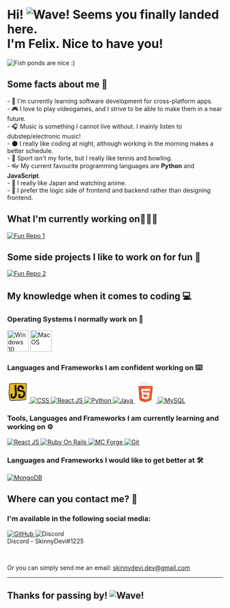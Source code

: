 <h1>Hi! <img src='https://raw.githubusercontent.com/TheDudeThatCode/TheDudeThatCode/master/Assets/Hi.gif' title="Welcome!" alt='Wave!' width="32px"  height="32px"/> Seems you finally landed here.<br/> I'm Felix. Nice to have you!</h1>
<img src="https://static.wikia.nocookie.net/animal-jam-clans-1/images/1/1c/Made_by_1041uuu.gif/revision/latest?cb=20210406230318" title="This fish pond looks really nice :)" alt="Fish ponds are nice :)"/>

<h2>Some facts about me 💬</h2>
- 🚀 I'm currently learning software development for cross-platform apps.<br/>
- 🎮 I love to play videogames, and I strive to be able to make them in a near future.<br/>
- 🎧 Music is something I cannot live without. I mainly listen to dubstep/electronic music!<br/>
- 🌑 I really like coding at night, although working in the morning makes a better schedule.<br/>
- 🎾 Sport isn't my forte, but I really like tennis and bowling.<br/>
- 👓 My current favourite programming languages are <strong>Python</strong> and <strong>JavaScript</strong>.<br/>
- 🍙 I really like Japan and watching anime.<br/>
- 💾 I prefer the logic side of frontend and backend rather than designing frontend.

<h2>What I'm currently working on👨🏽‍💻</h2>
<a href="https://github.com/SkinnyDevi/birbia-station-bot">
  <img src="https://github-readme-stats.vercel.app/api/pin/?username=SkinnyDevi&repo=birbia-station-bot&theme=tokyonight" alt="Fun Repo 1" width="400px" height="140px"/>
</a>

<h2>Some side projects I like to work on for fun 🎲</h2>
<a href="https://github.com/SkinnyDevi/scriptable">
  <img src="https://github-readme-stats.vercel.app/api/pin/?username=SkinnyDevi&repo=scriptable&theme=tokyonight" alt="Fun Repo 2" width="400px" height="140px"/>
</a>

<h2>My knowledge when it comes to coding 💻</h2>
<h3><strong>Operating Systems I normally work on 💾</strong><br/></h3>
<p>
  <img src="https://upload.wikimedia.org/wikipedia/commons/thumb/5/5f/Windows_logo_-_2012.svg/2048px-Windows_logo_-_2012.svg.png" width="50px" height="50px" title="Windows 10"/>
  <img src="https://images-wixmp-ed30a86b8c4ca887773594c2.wixmp.com/f/245f4571-14d4-4069-90a7-259b2971229f/del3rk1-177dea3e-01d6-4c32-bcfd-8927b7bc8364.png?token=eyJ0eXAiOiJKV1QiLCJhbGciOiJIUzI1NiJ9.eyJzdWIiOiJ1cm46YXBwOjdlMGQxODg5ODIyNjQzNzNhNWYwZDQxNWVhMGQyNmUwIiwiaXNzIjoidXJuOmFwcDo3ZTBkMTg4OTgyMjY0MzczYTVmMGQ0MTVlYTBkMjZlMCIsIm9iaiI6W1t7InBhdGgiOiJcL2ZcLzI0NWY0NTcxLTE0ZDQtNDA2OS05MGE3LTI1OWIyOTcxMjI5ZlwvZGVsM3JrMS0xNzdkZWEzZS0wMWQ2LTRjMzItYmNmZC04OTI3YjdiYzgzNjQucG5nIn1dXSwiYXVkIjpbInVybjpzZXJ2aWNlOmZpbGUuZG93bmxvYWQiXX0.RDHFl6JxHrJPAZGg1gIyuGEOJCn9WMTLlNYVlu8Ql5E" title="MacOS" width="50px" height="50px"/>
</p>

<h3><strong>Languages and Frameworks I am confident working on ⌨️</strong></h3>
<p>
  <a href="https://www.javascript.com">
    <img src="https://raw.githubusercontent.com/StewartGF/StewartGF/master/images/javascript.gif" title="JavaScript" alt="JavaScript" width="50px" height="50px"/>
  </a>
  <a href="https://www.w3.org/Style/CSS/Overview.en.html">
    <img src="https://camo.githubusercontent.com/94ad70746d4c32151283a68c35e8ab44b05165a462745d8907dcf9d50e278188/68747470733a2f2f6d65646961322e67697068792e636f6d2f6d656469612f667345615a6c644e43384131504a336d77702f736f757263652e676966" title="CSS" alt="CSS" width="50px" height="50px"/>
  </a>
  <a href="https://reactjs.org/">
    <img src="https://i0.wp.com/www.primefaces.org/wp-content/uploads/2017/09/feature-react.png?ssl=1" title="ReactJS" alt="React JS" width="50px" height="50px"/>
  </a>
  <a href="https://www.python.org">
    <img src="https://github.com/hussainweb/hussainweb/raw/main/icons/python.png" title="Python" alt="Python" width="50px" height="50px"/>
  </a>
  <a href="https://www.oracle.com/java/">
    <img src="https://cdn.worldvectorlogo.com/logos/java.svg" title="Java" alt="Java" width="50px" height="50px"/>
  </a>
  <a href="https://html5.org">
    <img src="https://raw.githubusercontent.com/otomer/otomer/master/assets/html.gif" title="HTML 5" alt="HTML5" width="50px" height="50px"/>
  </a>
  <a href="https://www.mysql.com">
    <img src="https://raw.githubusercontent.com/hussainweb/hussainweb/main/icons/mysql.png" title="MySQL" alt="MySQL" width="50px" height="50px"/>
  </a>
</p>

<h3><strong>Tools, Languages and Frameworks I am currently learning and working on ⚙️</strong></h3>
<p>
  <a href="https://reactjs.org/">
    <img src="https://i0.wp.com/www.primefaces.org/wp-content/uploads/2017/09/feature-react.png?ssl=1" title="ReactJS" alt="React JS" width="50px" height="50px"/>
  </a>
  <a href="https://rubyonrails.org/">
    <img src="https://upload.wikimedia.org/wikipedia/commons/thumb/6/62/Ruby_On_Rails_Logo.svg/1200px-Ruby_On_Rails_Logo.svg.png" title="RubyOnRails" alt="Ruby On Rails" width="150px" height="50px"/>
  </a>
  <a href="https://docs.minecraftforge.net/en/1.18.x/">
    <img src="https://docs.minecraftforge.net/en/1.18.x/images/logo.svg" title="MCForge" alt="MC Forge" width="150px" height="50px"/>
  </a>
  
  <a href="https://git-scm.com/">
    <img src="https://git-scm.com/images/logos/downloads/Git-Icon-1788C.png" title="Git" alt="Git" width="50px" height="50px"/>
  </a>
</p>

<h3><strong>Languages and Frameworks I would like to get better at 🛠</strong></h3>
<p>
  <a href="https://www.mongodb.com">
    <img src="https://cdn.icon-icons.com/icons2/2415/PNG/512/mongodb_plain_wordmark_logo_icon_146423.png" title="MongoDB" alt="MongoDB" width="50px" height="50px"/>
  </a>
</p>

<h2>Where can you contact me? 📲</h2>
<h3>I'm available in the following social media:</h3>
<p>
  <a href="https://github.com/SkinnyDevi">
    <img src="https://raw.githubusercontent.com/peterthehan/peterthehan/main/assets/github.svg" title="SkinnyDevi" alt="GitHub" width="40px" height="40px"/>
  </a>
  <img src="https://raw.githubusercontent.com/peterthehan/peterthehan/main/assets/discord.svg" title="SkinnyDevi#1225" alt="Discord" width="40px" height="40px"/>
  <br/>Discord - SkinnyDevi#1225
</p>
<br/>  
<p>Or you can simply send me an email: 
  <a href="mailto:skinnydevi.dev@gmail.com">skinnydevi.dev@gmail.com</a>
</p>

---
<h2>Thanks for passing by! <img src='https://raw.githubusercontent.com/TheDudeThatCode/TheDudeThatCode/master/Assets/Hi.gif' alt='Wave!' width="32px"  height="32px"/></h2>
